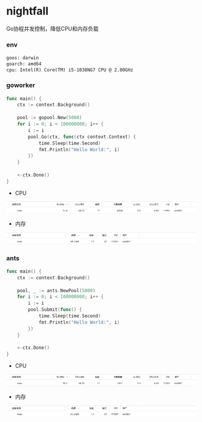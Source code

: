 # nightfall

Go协程并发控制，降低CPU和内存负载

### env

```shell
goos: darwin
goarch: amd64
cpu: Intel(R) Core(TM) i5-1038NG7 CPU @ 2.00GHz
```

### goworker

```go
func main() {
    ctx := context.Background()
    
    pool := gopool.New(5000)
    for i := 0; i < 100000000; i++ {
        i := i
        pool.Go(ctx, func(ctx context.Context) {
            time.Sleep(time.Second)
            fmt.Println("Hello World:", i)
        })
    }
    
    <-ctx.Done()
}
```

- CPU

![goworker_cpu.png](example/goworker_cpu.png)

- 内存

![goworker_mem.png](example/goworker_mem.png)

### ants

```go
func main() {
    ctx := context.Background()
    
    pool, _ := ants.NewPool(5000)
    for i := 0; i < 100000000; i++ {
        i := i
        pool.Submit(func() {
            time.Sleep(time.Second)
            fmt.Println("Hello World:", i)
        })
    }
    
    <-ctx.Done()
}
```

- CPU

![ants_cpu.png](example/ants_cpu.png)

- 内存

![ants_mem.png](example/ants_mem.png)
